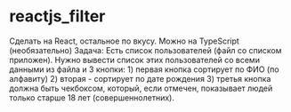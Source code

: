 # reactjs_filter
Сделать на React, остальное по вкусу. Можно на TypeScript (необязательно) Задача: Есть список пользователей (файл со списком приложен). Нужно вывести список этих пользователей со всеми данными из файла и 3 кнопки:   1) первая кнопка сортирует по ФИО (по алфавиту) 2) вторая - сортирует по дате рождения 3) третья кнопка должна быть чекбоксом, который, если отмечен, показывает людей только  старше 18 лет (совершеннолетних).
